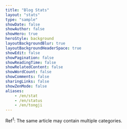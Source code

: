 ```yaml
---
title: "Blog Stats"
layout: "stats"
type: "sample"
showDate: false
showAuthor: false
showHero: true
heroStyle: background
layoutBackgroundBlur: true
layoutBackgroundHeaderSpace: true
showEdit: false
showPagination: false
showReadingTime: false
showRelatedContent: false
showWordCount: false
showComments: false
sharingLinks: false
showZenMode: false
aliases:
    - /en/stat
    - /en/status
    - /en/tongji
---
```


Ref<sup>1</sup>: The same article may contain multiple categories.
